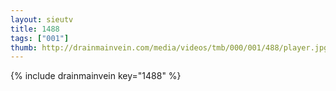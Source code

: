 ```yaml
--- 
layout: sieutv
title: 1488
tags: ["001"]
thumb: http://drainmainvein.com/media/videos/tmb/000/001/488/player.jpg
---
```

{% include drainmainvein key="1488" %} 
